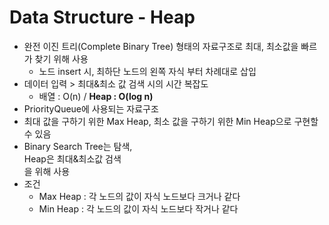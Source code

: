# Data Structure - Heap
* 완전 이진 트리(Complete Binary Tree) 형태의 자료구조로 최대, 최소값을 빠르가 찾기 위해 사용
  * 노드 insert 시, 최하단 노드의 왼쪽 자식 부터 차례대로 삽입
* 데이터 입력 > 최대&최소 값 검색 시의 시간 복잡도
  * 배열 : O(n) / <b>Heap : O(log n)</b>
* PriorityQueue에 사용되는 자료구조
* 최대 값을 구하기 위한 Max Heap, 최소 값을 구하기 위한 Min Heap으로 구현할 수 있음
* Binary Search Tree는 탐색, <br>Heap은 최대&최소값 검색</br>을 위해 사용
* 조건
  * Max Heap : 각 노드의 값이 자식 노드보다 크거나 같다
  * Min Heap : 각 노드의 값이 자식 노드보다 작거나 같다

